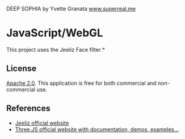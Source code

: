 
DEEP SOPHIA 
by Yvette Granata 
www.superreal.me



# JavaScript/WebGL 

This project uses the Jeeliz Face filter * 

## License

[Apache 2.0](http://www.apache.org/licenses/LICENSE-2.0.html). This application is free for both commercial and non-commercial use.


## References

* [Jeeliz official website](https://jeeliz.com)
* [Three.JS official website with documentation, demos, examples...](https://threejs.org/)
